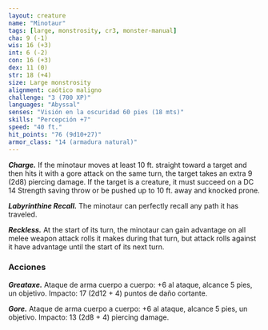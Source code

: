 ```yaml
---
layout: creature
name: "Minotaur"
tags: [large, monstrosity, cr3, monster-manual]
cha: 9 (-1)
wis: 16 (+3)
int: 6 (-2)
con: 16 (+3)
dex: 11 (0)
str: 18 (+4)
size: Large monstrosity
alignment: caótico maligno
challenge: "3 (700 XP)"
languages: "Abyssal"
senses: "Visión en la oscuridad 60 pies (18 mts)"
skills: "Percepción +7"
speed: "40 ft."
hit_points: "76 (9d10+27)"
armor_class: "14 (armadura natural)"
---
```


***Charge.*** If the minotaur moves at least 10 ft. straight toward a target and then hits it with a gore attack on the same turn, the target takes an extra 9 (2d8) piercing damage. If the target is a creature, it must succeed on a DC 14 Strength saving throw or be pushed up to 10 ft. away and knocked prone.

***Labyrinthine Recall.*** The minotaur can perfectly recall any path it has traveled.

***Reckless.*** At the start of its turn, the minotaur can gain advantage on all melee weapon attack rolls it makes during that turn, but attack rolls against it have advantage until the start of its next turn.

### Acciones

***Greataxe.*** Ataque de arma cuerpo a cuerpo: +6 al ataque, alcance 5 pies, un objetivo. Impacto: 17 (2d12 + 4) puntos de daño cortante.

***Gore.*** Ataque de arma cuerpo a cuerpo: +6 al ataque, alcance 5 pies, un objetivo. Impacto: 13 (2d8 + 4) piercing damage.